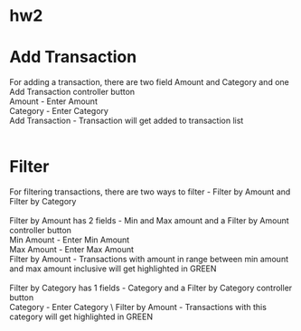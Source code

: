 # hw2

# Add Transaction
For adding a transaction, there are two field Amount and Category and one Add Transaction controller button <br />
Amount - Enter Amount <br />
Category - Enter Category <br />
Add Transaction - Transaction will get added to transaction list <br />
<br />

# Filter
For filtering transactions, there are two ways to filter - Filter by Amount and Filter by Category <br />
<br />
Filter by Amount has 2 fields - Min and Max amount and a Filter by Amount controller button <br />
Min Amount - Enter Min Amount <br />
Max Amount - Enter Max Amount <br />
Filter by Amount - Transactions with amount in range between min amount and max amount inclusive will get highlighted in GREEN <br />
<br />
Filter by Category has 1 fields - Category and a Filter by Category controller button<br />
Category - Enter Category \\
Filter by Amount - Transactions with this category will get highlighted in GREEN <br />

